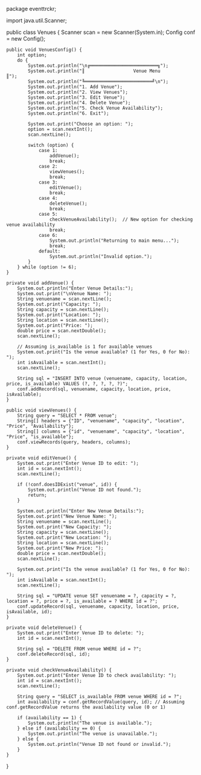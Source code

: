 package eventtrckr;

import java.util.Scanner;

public class Venues {
    Scanner scan = new Scanner(System.in);
    Config conf = new Config();
    
    public void VenuesConfig() {
        int option;
        do {
            System.out.println("\n╔═════════════════════════╗");
            System.out.println("║                  Venue Menu              ║");
            System.out.println("╚═════════════════════════╝\n");
            System.out.println("1. Add Venue");
            System.out.println("2. View Venues");
            System.out.println("3. Edit Venue");
            System.out.println("4. Delete Venue");
            System.out.println("5. Check Venue Availability");
            System.out.println("6. Exit");
            
            System.out.print("Choose an option: ");
            option = scan.nextInt();
            scan.nextLine();

            switch (option) {
                case 1:
                    addVenue();
                    break;
                case 2:
                    viewVenues();
                    break;
                case 3:
                    editVenue();
                    break;
                case 4:
                    deleteVenue();
                    break;
                case 5:
                    checkVenueAvailability();  // New option for checking venue availability
                    break;
                case 6:
                    System.out.println("Returning to main menu...");
                    break;
                default:
                    System.out.println("Invalid option.");
            }
        } while (option != 6);
    }

    private void addVenue() {
        System.out.println("Enter Venue Details:");
        System.out.print("\nVenue Name: ");
        String venuename = scan.nextLine();
        System.out.print("Capacity: ");
        String capacity = scan.nextLine();
        System.out.print("Location: ");
        String location = scan.nextLine();
        System.out.print("Price: ");
        double price = scan.nextDouble();
        scan.nextLine();
        
        // Assuming is_available is 1 for available venues
        System.out.print("Is the venue available? (1 for Yes, 0 for No): ");
        int isAvailable = scan.nextInt();
        scan.nextLine();

        String sql = "INSERT INTO venue (venuename, capacity, location, price, is_available) VALUES (?, ?, ?, ?, ?)";
        conf.addRecord(sql, venuename, capacity, location, price, isAvailable);
    }

    public void viewVenues() {
        String query = "SELECT * FROM venue";
        String[] headers = {"ID", "venuename", "capacity", "location", "Price", "Availability"};
        String[] columns = {"id", "venuename", "capacity", "location", "Price", "is_available"};
        conf.viewRecords(query, headers, columns);
    }

    private void editVenue() {
        System.out.print("Enter Venue ID to edit: ");
        int id = scan.nextInt();
        scan.nextLine();

        if (!conf.doesIDExist("venue", id)) {
            System.out.println("Venue ID not found.");
            return;
        }

        System.out.println("Enter New Venue Details:");
        System.out.print("New Venue Name: ");
        String venuename = scan.nextLine();
        System.out.print("New Capacity: ");
        String capacity = scan.nextLine();
        System.out.print("New Location: ");
        String location = scan.nextLine();
        System.out.print("New Price: ");
        double price = scan.nextDouble();
        scan.nextLine();
        
        System.out.print("Is the venue available? (1 for Yes, 0 for No): ");
        int isAvailable = scan.nextInt();
        scan.nextLine();

        String sql = "UPDATE venue SET venuename = ?, capacity = ?, location = ?, price = ?, is_available = ? WHERE id = ?";
        conf.updateRecord(sql, venuename, capacity, location, price, isAvailable, id);
    }

    private void deleteVenue() {
        System.out.print("Enter Venue ID to delete: ");
        int id = scan.nextInt();

        String sql = "DELETE FROM venue WHERE id = ?";
        conf.deleteRecord(sql, id);
    }

    private void checkVenueAvailability() {
        System.out.print("Enter Venue ID to check availability: ");
        int id = scan.nextInt();
        scan.nextLine();

        String query = "SELECT is_available FROM venue WHERE id = ?";
        int availability = conf.getRecordValue(query, id); // Assuming conf.getRecordValue returns the availability value (0 or 1)

        if (availability == 1) {
            System.out.println("The venue is available.");
        } else if (availability == 0) {
            System.out.println("The venue is unavailable.");
        } else {
            System.out.println("Venue ID not found or invalid.");
        }
    }
}
